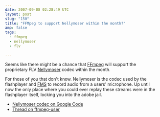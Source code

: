 ```yaml
---
date: 2007-09-08 02:28:49 UTC
layout: post
slug: "150"
title: "FFMpeg to support Nellymoser within the month?"
amp: false
tags:
  - ffmpeg
  - nellymoser
  - flv

---
```

<p>Seems like there might be a chance that <a href="http://ffmpeg.mplayerhq.hu/">FFmpeg</a> will support the proprietary FLV <a href="http://www.nellymoser.com/">Nellymoser</a> codec within the month.</p>

<p>For those of you that don't know. Nellymoser is the codec used by the flashplayer and <a href="http://www.adobe.com/products/flashmediaserver/">FMS</a> to record audio from a users' microphone. Up until now the only place where you could ever replay these streams were in the flashplayer itself, locking you into the adobe jail.</p>

<ul>
  <li><a href="http://code.google.com/p/nelly2pcm/">Nellymoser codec on Google Code</a></li>
  <li><a href="http://lists.mplayerhq.hu/pipermail/ffmpeg-user/2007-September/011140.html">Thread on ffmpeg-user</a></li>
</ul>
